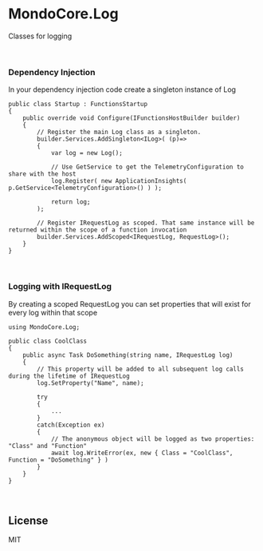 ﻿# MondoCore.Log
  Classes for logging

<br>

### Dependency Injection

In your dependency injection code create a singleton instance of Log

    public class Startup : FunctionsStartup
    {
        public override void Configure(IFunctionsHostBuilder builder)
        {
            // Register the main Log class as a singleton.
            builder.Services.AddSingleton<ILog>( (p)=> 
            {
                var log = new Log();

                // Use GetService to get the TelemetryConfiguration to share with the host
                log.Register( new ApplicationInsights( p.GetService<TelemetryConfiguration>() ) );

                return log;
            );

            // Register IRequestLog as scoped. That same instance will be returned within the scope of a function invocation
            builder.Services.AddScoped<IRequestLog, RequestLog>();
        }
    }

<br>

### Logging with IRequestLog

By creating a scoped RequestLog you can set properties that will exist for every log within that scope
 
    using MondoCore.Log;

    public class CoolClass
    {
        public async Task DoSomething(string name, IRequestLog log)
        {
            // This property will be added to all subsequent log calls during the lifetime of IRequestLog
            log.SetProperty("Name", name);

            try
            {
                ...
            }
            catch(Exception ex)
            {
                // The anonymous object will be logged as two properties: "Class" and "Function"
                await log.WriteError(ex, new { Class = "CoolClass", Function = "DoSomething" } )
            }
        }
    }

<br>

License
----

MIT
